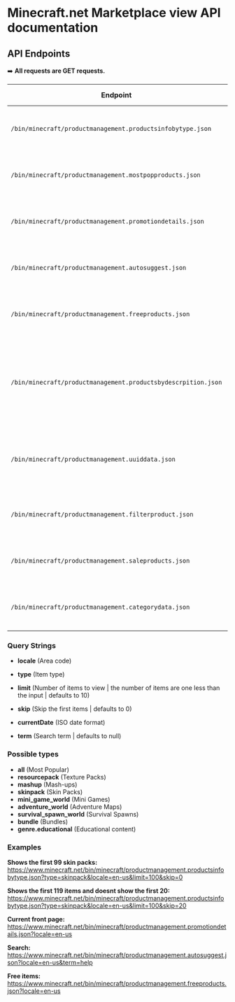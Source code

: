# Minecraft.net Marketplace view API documentation

## API Endpoints

➡️ **All requests are GET requests.**

| Endpoint | Description | Requirements | Status Codes |
|-|-|-|-|
`/bin/minecraft/productmanagement.productsinfobytype.json`| Returns items with the same type provided | locate, type | 200 OK, 404 Not Found
`/bin/minecraft/productmanagement.mostpopproducts.json`| Returns the current most popular item | locate | 200 OK, 404 Not Found
`/bin/minecraft/productmanagement.promotiondetails.json`| Returns the current front page items of the Marketplace | locale | 200 OK, 404 Not Found
`/bin/minecraft/productmanagement.autosuggest.json`| Returns Marketplace items based on the search term | locate, term (not required but always null if not there) | 200 OK, 404 Not Found
`/bin/minecraft/productmanagement.freeproducts.json`| Returns free Marketplace items | locate | 200 OK, 404 Not Found
`/bin/minecraft/productmanagement.productsbydescrpition.json`| (They misspelled description) Returns Marketplace items based on the search term (description based) | locate, term (not required but always null if not there) | 200 OK, 404 Not Found
`/bin/minecraft/productmanagement.uuiddata.json`| Returns an item based an uuid from packIdentity | locate, uuid (uuid from the packIdentity property), type (required but can set to anything) | 200 OK, 404 Not Found
`/bin/minecraft/productmanagement.filterproduct.json`| Unknown | locate, creatorId (search term) | 200 OK, 404 Not Found
`/bin/minecraft/productmanagement.saleproducts.json`| Unknown | locate, id (promotion ID) | 200 OK, 404 Not Found
`/bin/minecraft/productmanagement.categorydata.json`| Unknown | locate, id, category | 200 OK, 404 Not Found

### Query Strings

- **locale** (Area code)

- **type** (Item type)

- **limit** (Number of items to view | the number of items are one less than the input | defaults to 10)

- **skip** (Skip the first items | defaults to 0)

- **currentDate** (ISO date format)

- **term** (Search term | defaults to null)

### Possible types

- **all** (Most Popular)
- **resourcepack** (Texture Packs)
- **mashup** (Mash-ups)
- **skinpack** (Skin Packs)
- **mini_game_world** (Mini Games)
- **adventure_world** (Adventure Maps)
- **survival_spawn_world** (Survival Spawns)
- **bundle** (Bundles)
- **genre.educational** (Educational content)

### Examples

**Shows the first 99 skin packs:**
<https://www.minecraft.net/bin/minecraft/productmanagement.productsinfobytype.json?type=skinpack&locale=en-us&limit=100&skip=0>

**Shows the first 119 items and doesnt show the first 20:**
<https://www.minecraft.net/bin/minecraft/productmanagement.productsinfobytype.json?type=skinpack&locale=en-us&limit=100&skip=20>

**Current front page:**
<https://www.minecraft.net/bin/minecraft/productmanagement.promotiondetails.json?locale=en-us>

**Search:**
<https://www.minecraft.net/bin/minecraft/productmanagement.autosuggest.json?locale=en-us&term=help>

**Free items:**
<https://www.minecraft.net/bin/minecraft/productmanagement.freeproducts.json?locale=en-us>
